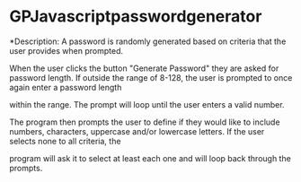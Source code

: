 # GPJavascriptpasswordgenerator
*Description: A password is randomly generated based on criteria that the user provides when prompted. 

When the user clicks the button "Generate Password" they are asked for password length. If outside the range of 8-128, the user is prompted to once again enter a password length 

within the range. The prompt will loop until the user enters a valid number. 
 
 The program then prompts the user to define if they would like to include numbers, characters, uppercase and/or lowercase letters. If the user selects none to all criteria, the 
 
 program will ask it to select at least each one and will loop back through the prompts.
